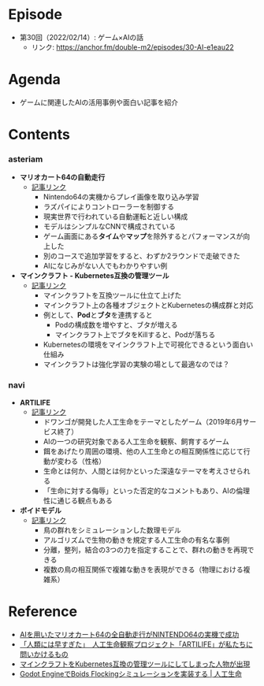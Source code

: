 # Episode
- 第30回（2022/02/14）: ゲーム×AIの話
    - リンク: https://anchor.fm/double-m2/episodes/30-AI-e1eau22

# Agenda
- ゲームに関連したAIの活用事例や面白い記事を紹介

# Contents
### asteriam
- **マリオカート64の自動走行**
    - [記事リンク](https://gigazine.net/news/20211125-mario-kart-64-self-driving/)
        - Nintendo64の実機からプレイ画像を取り込み学習
        - ラズパイによりコントローラーを制御する
        - 現実世界で行われている自動運転と近しい構成
        - モデルはシンプルなCNNで構成されている
        - ゲーム画面にある**タイム**や**マップ**を除外するとパフォーマンスが向上した
        - 別のコースで追加学習をすると、わずか2ラウンドで走破できた
        - AIになじみがない人でもわかりやすい例
- **マインクラフト - Kubernetes互換の管理ツール**
    - [記事リンク](https://gigazine.net/news/20220107-kubecraftadmin/)
        - マインクラフトを互換ツールに仕立て上げた
        - マインクラフト上の各種オブジェクトとKubernetesの構成群と対応
        - 例として、**Pod**と**ブタ**を連携すると
            - Podの構成数を増やすと、ブタが増える
            - マインクラフト上でブタをKillすると、Podが落ちる
        - Kubernetesの環境をマインクラフト上で可視化できるという面白い仕組み
        - マインクラフトは強化学習の実験の場として最適なのでは？

### navi
- **ARTILIFE**
    - [記事リンク](https://www.itmedia.co.jp/news/articles/1905/17/news060.html)
        - ドワンゴが開発した人工生命をテーマとしたゲーム（2019年6月サービス終了）
        - AIの一つの研究対象である人工生命を観察、飼育するゲーム
        - 餌をあげたり周囲の環境、他の人工生命との相互関係性に応じて行動が変わる（性格）
        - 生命とは何か、人間とは何かといった深遠なテーマを考えさせられる
        - 「生命に対する侮辱」といった否定的なコメントもあり、AIの倫理性に通じる観点もある
- **ボイドモデル**
    - [記事リンク](https://www.bioerrorlog.work/entry/boids-flocking-godot)
        - 鳥の群れをシミュレーションした数理モデル
        - アルゴリズムで生物の動きを規定する人工生命の有名な事例
        - 分離，整列，結合の3つの力を指定することで、群れの動きを再現できる
        - 複数の鳥の相互関係で複雑な動きを表現ができる（物理における複雑系）

# Reference
- [AIを用いたマリオカート64の全自動走行がNINTENDO64の実機で成功](https://gigazine.net/news/20211125-mario-kart-64-self-driving/)
- [「人類には早すぎた」　人工生命観察プロジェクト「ARTILIFE」が私たちに問いかけるもの](https://www.itmedia.co.jp/news/articles/1905/17/news060.html)
- [マインクラフトをKubernetes互換の管理ツールにしてしまった人物が出現](https://gigazine.net/news/20220107-kubecraftadmin/)
- [Godot EngineでBoids Flockingシミュレーションを実装する | 人工生命](https://www.bioerrorlog.work/entry/boids-flocking-godot)